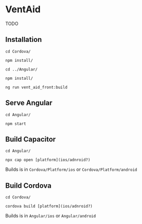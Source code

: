 # VentAid
TODO

## Installation
`cd Cordova/`

`npm install/`



`cd ../Angular/`

`npm install/`

`ng run vent_aid_front:build`

## Serve Angular
`cd Angular/`

`npm start`

## Build Capacitor
`cd Angular/`

`npx cap open [platform](ios/adnroid?)`

Builds is in `Cordova/Platform/ios` or `Cordova/Platform/android`

## Build Cordova
`cd Cordova/`

`cordova build [platform](ios/adnroid?)`

Builds is in `Angular/ios` or `Angular/android`

